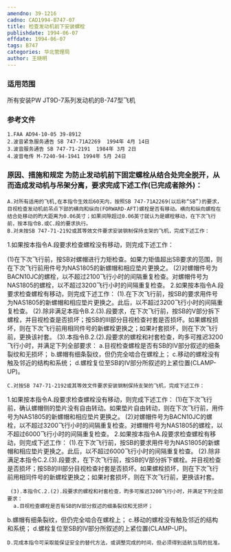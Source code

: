 ```yaml
---
amendno: 39-1216
cadno: CAD1994-B747-07
title: 检查发动机前下安装螺栓
publishdate: 1994-06-07
effdate: 1994-06-07
tags: B747
categories: 华北管理局
author: 王晓明
---
```


### 适用范围 
所有安装PW JT9D-7系列发动机的B-747型飞机

### 参考文件
    1.FAA AD94-10-05 39-8912 
    2.波音紧急服务通告 SB 747-71A2269  1994年 4月 14日
    3.波音服务通告 SB 747-71-2191  1984年 3月 2日
    4.波音电传 M-7240-94-1941 1994年 5月 24日


### 原因、措施和规定     为防止发动机前下固定螺栓从结合处完全脱开，从而造成发动机与吊架分离，要求完成下述工作(已完成者除外)： 
    A.对所有适用的飞机,在本指令生效后60天内，按照SB 747-71A2269(以后称“SB”)的要求，目视检查发动机前吊点下部的横向和纵向(FORWARD-AFT)螺栓是否有移动。横向和纵向螺栓在结合处移动的昀大距离为0.06英寸；如果间隙超过0.06英寸就认为是螺栓移动，在下次飞行前，按本指令B.或C.段的要求执行。 
    B.对未按SB 747-71-2192或其等效文件要求安装钢制保持支架的飞机，完成下述工作： 

1.如果按本指令A.段要求检查螺栓没有移动，则完成下述工作：
  
(1)在下次飞行前，按SB对螺帽进行力矩检查。如果力矩值超出SB要求的范围，则在下次飞行前用件号为NAS1805的新螺帽和相应垫片更换之。 
     (2)对螺帽件号为BACN10JC的螺栓，以不超过2100飞行小时的间隔重复检查。对螺帽件号为NAS1805的螺栓，以不超过3200飞行小时的间隔重复检查。 
2.如果按本指令A.段要求检查螺栓有移动，则完成下述工作： 
(1).在下次飞行前，按SB的要求用件号为NAS1805的新螺帽和相应垫片更换之。此后，以不超过3200飞行小时的间隔重复检查。 
     (2).除非满足本指令B.2.(3).段要求，在下次飞行前，按SB的V部分拆下螺栓，并目视检查是否损坏；按SB的Ⅲ部分目视检查衬套是否损坏。如果螺栓损坏，则在下次飞行前用相同件号的新螺栓更换之；如果衬套损坏，则在下次飞行前，更换该衬套。 
     (3).本指令B.2.(2).段要求的螺栓和衬套检查，昀多可推迟3200飞行小时，并满足下列全部要求： 
      a.目视检查螺栓是否有SB的Ⅳ部分叙述的细条裂纹和无损坏； 
b.螺帽有细条裂纹，但仍完全啮合在螺栓上； 
c.移动的螺栓没有触及邻近的结构和系统； 
d.螺栓复位至SB的Ⅳ部分所叙述的上紧位置(CLAMP-UP)。

    C.对按SB 747-71-2192或其等效文件要求安装钢制保持支架的飞机，完成下述工作： 
1.如果按本指令A.段要求检查螺栓没有移动，则完成下述工作：
     (1)在下次飞行前，确认螺帽侧的垫片没有自由转动。如果垫片自由转动，则在下次飞行前，用件号为NAS1805的新螺帽和相应垫片更换之。 
     (2)对螺帽件号为BACN10JC的螺栓，以不超过3200飞行小时的间隔重复检查。对螺帽件号为NAS1805的螺栓，以不超过6000飞行小时的间隔重复检查。 
2.如果按本指令A.段要求检查螺栓有移动，则完成下述工作： 
(1).在下次飞行前，按SB的要求用件号为NAS1805的新螺帽和相应垫片更换之。此后，以不超过6000飞行小时的间隔重复检查。 
     (2).除非满足本指令C.2.(3).段要求，在下次飞行前，按SB的Ⅴ部分拆下螺栓。并目视检查是否损坏；按SB的Ⅲ部分目视检查衬套是否损坏。如果螺栓损坏，则在下次飞行前用相同件号的新螺栓更换之；如果衬套损坏，则在下次飞行前，更换该衬套。 

  
     (3).本指令C.2.(2).段要求的螺栓和衬套检查，昀多可推迟3200飞行小时，并满足下列全部要求： 
      a.目视检查螺栓是否有SB的Ⅳ部分叙述的细条裂纹和无损坏； 
b.螺帽有细条裂纹，但仍完全啮合在螺栓上； 
c.移动的螺栓没有触及邻近的结构和系统； 
d.螺栓复位至SB的Ⅳ部分所叙述的上紧位置(CLAMP-UP)。

    D.完成本指令可采取能保证安全的替代方法，或调整完成的时间，但必须得到适航当局的批准。

